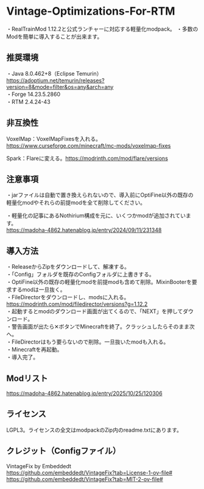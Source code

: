 # Vintage-Optimizations-For-RTM
・RealTrainMod 1.12.2と公式ランチャーに対応する軽量化modpack。
・多数のModを簡単に導入することが出来ます。
## 推奨環境
・Java 8.0.462+8（Eclipse Temurin）https://adoptium.net/temurin/releases?version=8&mode=filter&os=any&arch=any  
・Forge 14.23.5.2860  
・RTM 2.4.24-43
## 非互換性
VoxelMap：VoxelMapFixesを入れる。https://www.curseforge.com/minecraft/mc-mods/voxelmap-fixes  

Spark：Flareに変える。https://modrinth.com/mod/flare/versions  
## 注意事項
・jarファイルは自動で置き換えられないので、導入前にOptiFine以外の既存の軽量化modやそれらの前提modを全て削除してください。  

・軽量化の記事にあるNothirium構成を元に、いくつかmodが追加されています。  
https://madoha-4862.hatenablog.jp/entry/2024/09/11/231348  
## 導入方法
・ReleaseからZipをダウンロードして、解凍する。  
・「Config」フォルダを既存のConfigフォルダに上書きする。  
・OptiFine以外の既存の軽量化modを前提modも含めて削除。MixinBooterを要求するmodは一旦抜く。  
・FileDirectorをダウンロードし、modsに入れる。  
https://modrinth.com/mod/filedirector/versions?g=1.12.2  
・起動するとmodのダウンロード画面が出てくるので、「NEXT」を押してダウンロード。  
・警告画面が出たら✕ボタンでMinecraftを終了。クラッシュしたらそのまま次へ。  
・FileDirectorはもう要らないので削除。一旦抜いたmodも入れる。  
・Minecraftを再起動。  
・導入完了。  
## Modリスト
https://madoha-4862.hatenablog.jp/entry/2025/10/25/120306
## ライセンス
LGPL3。ライセンスの全文はmodpackのZip内のreadme.txtにあります。
## クレジット（Configファイル）
VintageFix by Embeddedt  
https://github.com/embeddedt/VintageFix?tab=License-1-ov-file#  
https://github.com/embeddedt/VintageFix?tab=MIT-2-ov-file#  
